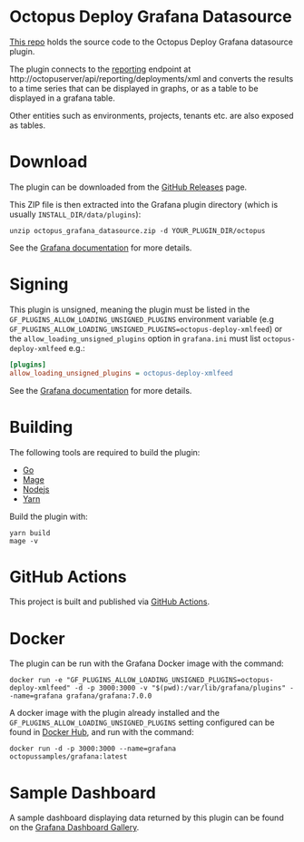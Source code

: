 # Octopus Deploy Grafana Datasource

[This repo](https://github.com/OctopusDeploy/OctopusGrafanaDataSource) holds the source code to the Octopus Deploy Grafana datasource plugin.

The plugin connects to the [reporting](https://octopus.com/docs/administration/reporting) endpoint at http://octopuserver/api/reporting/deployments/xml and converts the results to a time series that can be displayed in graphs, or as a table to be displayed in a grafana table.

Other entities such as environments, projects, tenants etc. are also exposed as tables.

# Download

The plugin can be downloaded from the [GitHub Releases](https://github.com/OctopusDeploy/OctopusGrafanaDataSource/releases) page.

This ZIP file is then extracted into the Grafana plugin directory (which is usually `INSTALL_DIR/data/plugins`):

```
unzip octopus_grafana_datasource.zip -d YOUR_PLUGIN_DIR/octopus
```

See the [Grafana documentation](https://grafana.com/docs/grafana/latest/plugins/installation/#install-a-packaged-plugin) for more details.

# Signing

This plugin is unsigned, meaning the plugin must be listed in the `GF_PLUGINS_ALLOW_LOADING_UNSIGNED_PLUGINS` environment variable (e.g `GF_PLUGINS_ALLOW_LOADING_UNSIGNED_PLUGINS=octopus-deploy-xmlfeed`) or the `allow_loading_unsigned_plugins` option in `grafana.ini` must list `octopus-deploy-xmlfeed` e.g.:

```ini
[plugins]
allow_loading_unsigned_plugins = octopus-deploy-xmlfeed
```

See the [Grafana documentation](https://grafana.com/docs/grafana/latest/administration/configuration/#allow_loading_unsigned_plugins) for more details.

# Building

The following tools are required to build the plugin:

* [Go](https://golang.org/dl/)
* [Mage](https://magefile.org/#installation)
* [Nodejs](https://nodejs.org/en/download/)
* [Yarn](https://classic.yarnpkg.com/en/docs/install/#windows-stable)

Build the plugin with:

```
yarn build
mage -v
```

# GitHub Actions

This project is built and published via [GitHub Actions](https://github.com/OctopusDeploy/OctopusGrafanaDataSource/actions).

# Docker

The plugin can be run with the Grafana Docker image with the command:

```
docker run -e "GF_PLUGINS_ALLOW_LOADING_UNSIGNED_PLUGINS=octopus-deploy-xmlfeed" -d -p 3000:3000 -v "$(pwd):/var/lib/grafana/plugins" --name=grafana grafana/grafana:7.0.0
```

A docker image with the plugin already installed and the `GF_PLUGINS_ALLOW_LOADING_UNSIGNED_PLUGINS` setting configured can be found in [Docker Hub](https://hub.docker.com/r/octopussamples/grafana), and run with the command:

```
docker run -d -p 3000:3000 --name=grafana octopussamples/grafana:latest
```

# Sample Dashboard

A sample dashboard displaying data returned by this plugin can be found on the [Grafana Dashboard Gallery](https://grafana.com/grafana/dashboards/13413).
